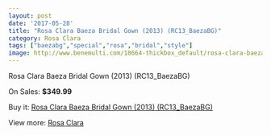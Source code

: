```yaml
---
layout: post
date: '2017-05-28'
title: "Rosa Clara Baeza Bridal Gown (2013) (RC13_BaezaBG)"
category: Rosa Clara
tags: ["baezabg","special","rosa","bridal","style"]
image: http://www.benemulti.com/18664-thickbox_default/rosa-clara-baeza-bridal-gown-2013-rc13baezabg.jpg
---
```

Rosa Clara Baeza Bridal Gown (2013) (RC13_BaezaBG)

On Sales: **$349.99**
<a href="https://www.benemulti.com/en/rosa-clara/7068-rosa-clara-baeza-bridal-gown-2013-rc13baezabg.html"><amp-img layout="responsive" width="600" height="600" src="//www.benemulti.com/18664-thickbox_default/rosa-clara-baeza-bridal-gown-2013-rc13baezabg.jpg" alt="Rosa Clara Baeza Bridal Gown (2013) (RC13_BaezaBG) 0" /></a>
<a href="https://www.benemulti.com/en/rosa-clara/7068-rosa-clara-baeza-bridal-gown-2013-rc13baezabg.html"><amp-img layout="responsive" width="600" height="600" src="//www.benemulti.com/18666-thickbox_default/rosa-clara-baeza-bridal-gown-2013-rc13baezabg.jpg" alt="Rosa Clara Baeza Bridal Gown (2013) (RC13_BaezaBG) 1" /></a>
<a href="https://www.benemulti.com/en/rosa-clara/7068-rosa-clara-baeza-bridal-gown-2013-rc13baezabg.html"><amp-img layout="responsive" width="600" height="600" src="//www.benemulti.com/18665-thickbox_default/rosa-clara-baeza-bridal-gown-2013-rc13baezabg.jpg" alt="Rosa Clara Baeza Bridal Gown (2013) (RC13_BaezaBG) 2" /></a>

Buy it: [Rosa Clara Baeza Bridal Gown (2013) (RC13_BaezaBG)](https://www.benemulti.com/en/rosa-clara/7068-rosa-clara-baeza-bridal-gown-2013-rc13baezabg.html "Rosa Clara Baeza Bridal Gown (2013) (RC13_BaezaBG)")

View more: [Rosa Clara](https://www.benemulti.com/en/60-rosa-clara "Rosa Clara")